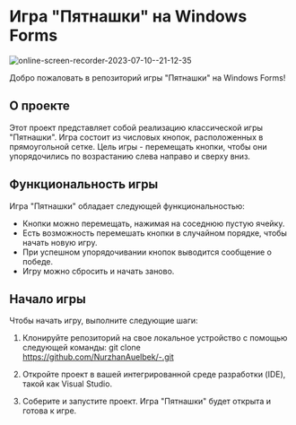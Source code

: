 # Игра "Пятнашки" на Windows Forms
![online-screen-recorder-2023-07-10--21-12-35](https://github.com/NurzhanAuelbek/-/assets/82052572/26d61ef7-e58d-4190-b08c-a3d102d330bf)

Добро пожаловать в репозиторий игры "Пятнашки" на Windows Forms!

## О проекте

Этот проект представляет собой реализацию классической игры "Пятнашки". Игра состоит из числовых кнопок, расположенных в прямоугольной сетке. Цель игры - перемещать кнопки, чтобы они упорядочились по возрастанию слева направо и сверху вниз.

## Функциональность игры

Игра "Пятнашки" обладает следующей функциональностью:

- Кнопки можно перемещать, нажимая на соседнюю пустую ячейку.
- Есть возможность перемешать кнопки в случайном порядке, чтобы начать новую игру.
- При успешном упорядочивании кнопок выводится сообщение о победе.
- Игру можно сбросить и начать заново.

## Начало игры

Чтобы начать игру, выполните следующие шаги:

1. Клонируйте репозиторий на свое локальное устройство с помощью следующей команды: git clone https://github.com/NurzhanAuelbek/-.git

2. Откройте проект в вашей интегрированной среде разработки (IDE), такой как Visual Studio.

3. Соберите и запустите проект. Игра "Пятнашки" будет открыта и готова к игре.
